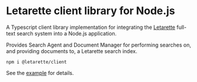 # Letarette client library for Node.js

A Typescript client library implementation for integrating the [Letarette](https://letarette.io) full-text search system into a Node.js application.

Provides Search Agent and Document Manager for performing searches on, and providing documents to, a Letarette search index.

```
npm i @letarette/client
```

See the [example](https://github.com/erkkah/letarette.js/tree/master/example) for details.
